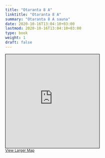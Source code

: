 ```yaml
---
title: "Otaranta 8 A"
linktitle: "Otaranta 8 A"
summary: "Otaranta 8 A sauna"
date: 2020-10-16T13:04:10+03:00
lastmod: 2020-10-16T13:04:10+03:00
type: book
weight: 1
draft: false
---
```


<iframe width="300" height="300" frameborder="0" scrolling="no" marginheight="0" marginwidth="0" src="https://www.openstreetmap.org/export/embed.html?bbox=24.83356475830078%2C60.18600363625492%2C24.838044047355655%2C60.18721314978755&amp;layer=mapnik&amp;marker=60.186608398591076%2C24.835804402828217" style="border: 1px solid black"></iframe><br/><small><a href="https://www.openstreetmap.org/?mlat=60.18661&amp;mlon=24.83580#map=19/60.18661/24.83580&amp;layers=N">View Larger Map</a></small>
